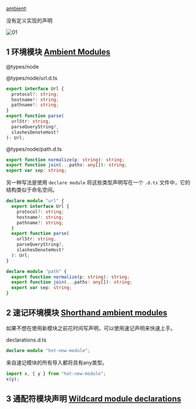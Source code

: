 
[ambient](https://www.typescriptlang.org/docs/handbook/modules.html#working-with-other-javascript-libraries):

没有定义实现的声明

![01](https://image.newarea.site/20230714/01.png)

## 1 环境模块 [Ambient Modules](https://www.typescriptlang.org/docs/handbook/modules.html#ambient-modules)

@types/node

@types/node/url.d.ts

```ts
export interface Url {
  protocol?: string;
  hostname?: string;
  pathname?: string;
}
export function parse(
  urlStr: string,
  parseQueryString?,
  slashesDenoteHost?
): Url;
```

@types/node/path.d.ts

```ts
export function normalize(p: string): string;
export function join(...paths: any[]): string;
export var sep: string;
```

另一种写法是使用 `declare module` 将这些类型声明写在一个 `.d.ts` 文件中，它的结构类似于命名空间。

```ts
declare module "url" {
  export interface Url {
    protocol?: string;
    hostname?: string;
    pathname?: string;
  }
  export function parse(
    urlStr: string,
    parseQueryString?,
    slashesDenoteHost?
  ): Url;
}

declare module "path" {
  export function normalize(p: string): string;
  export function join(...paths: any[]): string;
  export var sep: string;
}
```

## 2 速记环境模块 [Shorthand ambient modules](https://www.typescriptlang.org/docs/handbook/modules.html#shorthand-ambient-modules)

如果不想在使用新模块之前花时间写声明，可以使用速记声明来快速上手。

declarations.d.ts

```ts
declare module "hot-new-module";
```

来自速记模块的所有导入都将具有any类型。

```ts
import x, { y } from "hot-new-module";
x(y);
```

## 3 通配符模块声明 [Wildcard module declarations](https://www.typescriptlang.org/docs/handbook/modules.html#wildcard-module-declarations)